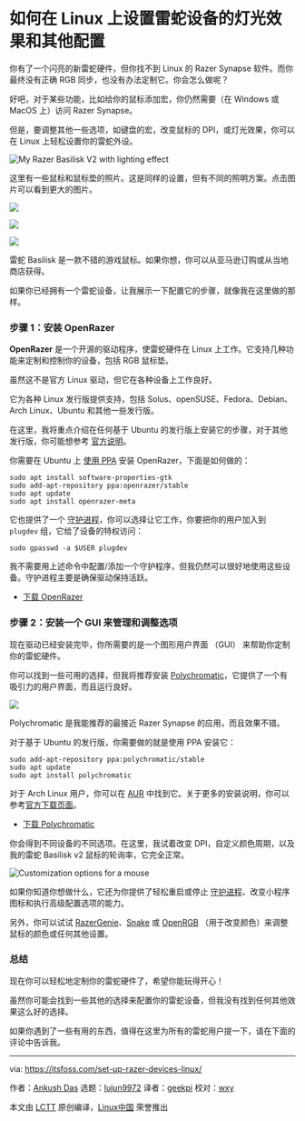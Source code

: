 [#]: subject: (How to Set Up Razer Devices on Linux for Lighting Effects and Other Configurations)
[#]: via: (https://itsfoss.com/set-up-razer-devices-linux/)
[#]: author: (Ankush Das https://itsfoss.com/author/ankush/)
[#]: collector: (lujun9972)
[#]: translator: (geekpi)
[#]: reviewer: (wxy)
[#]: publisher: (wxy)
[#]: url: (https://linux.cn/article-13538-1.html)

如何在 Linux 上设置雷蛇设备的灯光效果和其他配置
======

你有了一个闪亮的新雷蛇硬件，但你找不到 Linux 的 Razer Synapse 软件。而你最终没有正确 RGB 同步，也没有办法定制它。你会怎么做呢？

好吧，对于某些功能，比如给你的鼠标添加宏，你仍然需要（在 Windows 或 MacOS 上）访问 Razer Synapse。

但是，要调整其他一些选项，如键盘的宏，改变鼠标的 DPI，或灯光效果，你可以在 Linux 上轻松设置你的雷蛇外设。

![My Razer Basilisk V2 with lighting effect][1]

这里有一些鼠标和鼠标垫的照片。这是同样的设置，但有不同的照明方案。点击图片可以看到更大的图片。

![][2]

![][3]

![][4]

雷蛇 Basilisk 是一款不错的游戏鼠标。如果你想，你可以从亚马逊订购或从当地商店获得。

如果你已经拥有一个雷蛇设备，让我展示一下配置它的步骤，就像我在这里做的那样。

### 步骤 1：安装 OpenRazer

**OpenRazer** 是一个开源的驱动程序，使雷蛇硬件在 Linux 上工作。它支持几种功能来定制和控制你的设备，包括 RGB 鼠标垫。

虽然这不是官方 Linux 驱动，但它在各种设备上工作良好。

它为各种 Linux 发行版提供支持，包括 Solus、openSUSE、Fedora、Debian、Arch Linux、Ubuntu 和其他一些发行版。

在这里，我将重点介绍在任何基于 Ubuntu 的发行版上安装它的步骤，对于其他发行版，你可能想参考 [官方说明][8]。

你需要在 Ubuntu 上 [使用 PPA][9] 安装 OpenRazer，下面是如何做的：

```
sudo apt install software-properties-gtk
sudo add-apt-repository ppa:openrazer/stable
sudo apt update
sudo apt install openrazer-meta
```

它也提供了一个 [守护进程][10]，你可以选择让它工作，你要把你的用户加入到 `plugdev` 组，它给了设备的特权访问：

```
sudo gpasswd -a $USER plugdev
```

我不需要用上述命令中配置/添加一个守护程序，但我仍然可以很好地使用这些设备。守护进程主要是确保驱动保持活跃。

- [下载 OpenRazer][11]

### 步骤 2：安装一个 GUI 来管理和调整选项

现在驱动已经安装完毕，你所需要的是一个图形用户界面 （GUI） 来帮助你定制你的雷蛇硬件。

你可以找到一些可用的选择，但我将推荐安装 [Polychromatic][12]，它提供了一个有吸引力的用户界面，而且运行良好。

![][13]

Polychromatic 是我能推荐的最接近 Razer Synapse 的应用，而且效果不错。

对于基于 Ubuntu 的发行版，你需要做的就是使用 PPA 安装它：

```
sudo add-apt-repository ppa:polychromatic/stable
sudo apt update
sudo apt install polychromatic
```

对于 Arch Linux 用户，你可以在 [AUR][14] 中找到它。关于更多的安装说明，你可以参考[官方下载页面][15]。

- [下载 Polychromatic][16]

你会得到不同设备的不同选项。在这里，我试着改变 DPI，自定义颜色周期，以及我的雷蛇 Basilisk v2 鼠标的轮询率，它完全正常。

![Customization options for a mouse][17]

如果你知道你想做什么，它还为你提供了轻松重启或停止 [守护进程][10]、改变小程序图标和执行高级配置选项的能力。

另外，你可以试试 [RazerGenie][18]、[Snake][19] 或 [OpenRGB][20] （用于改变颜色）来调整鼠标的颜色或任何其他设置。

### 总结

现在你可以轻松地定制你的雷蛇硬件了，希望你能玩得开心！

虽然你可能会找到一些其他的选择来配置你的雷蛇设备，但我没有找到任何其他效果这么好的选择。

如果你遇到了一些有用的东西，值得在这里为所有的雷蛇用户提一下，请在下面的评论中告诉我。

--------------------------------------------------------------------------------

via: https://itsfoss.com/set-up-razer-devices-linux/

作者：[Ankush Das][a]
选题：[lujun9972][b]
译者：[geekpi](https://github.com/geekpi)
校对：[wxy](https://github.com/wxy)

本文由 [LCTT](https://github.com/LCTT/TranslateProject) 原创编译，[Linux中国](https://linux.cn/) 荣誉推出

[a]: https://itsfoss.com/author/ankush/
[b]: https://github.com/lujun9972
[1]: https://i2.wp.com/itsfoss.com/wp-content/uploads/2021/06/Razer-Basilisk-V2.jpg?resize=800%2C600&ssl=1
[2]: https://i1.wp.com/itsfoss.com/wp-content/uploads/2021/06/razer-mouse-pad-lighting-effect-3-com.jpg?resize=800%2C600&ssl=1
[3]: https://i0.wp.com/itsfoss.com/wp-content/uploads/2021/06/razer-mouse-pad-lighting-effect-2-com.jpg?resize=800%2C600&ssl=1
[4]: https://i0.wp.com/itsfoss.com/wp-content/uploads/2021/06/razer-mouse-pad-lighting-effect-1-com.jpg?resize=800%2C600&ssl=1
[8]: https://openrazer.github.io/#download
[9]: https://itsfoss.com/ppa-guide/
[10]: https://itsfoss.com/linux-daemons/
[11]: https://openrazer.github.io/
[12]: https://polychromatic.app
[13]: https://i2.wp.com/itsfoss.com/wp-content/uploads/2021/06/polychromatic-app-1.png?resize=800%2C500&ssl=1
[14]: https://itsfoss.com/aur-arch-linux/
[15]: https://polychromatic.app/download/
[16]: https://polychromatic.app/
[17]: https://i1.wp.com/itsfoss.com/wp-content/uploads/2021/06/razer-basilisk-polychromatic.png?resize=800%2C505&ssl=1
[18]: https://github.com/z3ntu/RazerGenie
[19]: https://github.com/bithatch/snake
[20]: https://itsfoss.com/openrgb/
